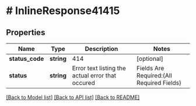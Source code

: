 # # InlineResponse41415

## Properties

Name | Type | Description | Notes
------------ | ------------- | ------------- | -------------
**status_code** | **string** | 414 | [optional]
**status** | **string** | Error text listing the actual error that occured | Fields Are Required:(All Required Fields) | Csr Lookup is not allowed for customer | [optional]

[[Back to Model list]](../../README.md#models) [[Back to API list]](../../README.md#endpoints) [[Back to README]](../../README.md)
